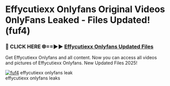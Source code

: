 # Effycutiexx Onlyfans Original Videos 0nlyFans Leaked - Files Updated! (fuf4)

<h3>🔴 CLICK HERE 🌐==►► <a href="https://tinyurl.com/4seja8ks" rel="nofollow">Effycutiexx Onlyfans Updated Files</a></h3>

Get Effycutiexx Onlyfans and all content. Now you can access all videos and pictures of Effycutiexx Onlyfans. New Updated Files 2025!

[![fuf4](https://i.imgur.com/EWjZXRe.gif)](https://tinyurl.com/4seja8ks)
effycutiexx onlyfans leak<br>
effycutiexx onlyfans leaks